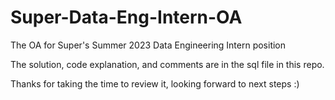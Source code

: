 # Super-Data-Eng-Intern-OA
The OA for Super's Summer 2023 Data Engineering Intern position

The solution, code explanation, and comments are in the sql file in this repo.

Thanks for taking the time to review it, looking forward to next steps :)
